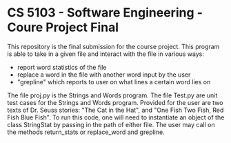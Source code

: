 # CS 5103 - Software Engineering - Coure Project Final

This repository is the final submission for the course project. 
This program is able to take in a given file and interact with the file in various ways:
- report word statistics of the file
- replace a word in the file with another word input by the user
- "grepline" which reports to user on what lines a certain word lies on

The file proj.py is the Strings and Words program. The file Test.py are unit test cases for the Strings and Words program. 
Provided for the user are two texts of Dr. Seuss stories: "The Cat in the Hat", and "One Fish Two Fish, Red Fish Blue Fish".
To run this code, one will need to instantiate an object of the class StringStat by passing in the path of either file. 
The user may call on the methods return_stats or replace_word and grepline.
